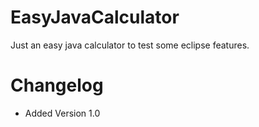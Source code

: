 EasyJavaCalculator
==================

Just an easy java calculator to test some eclipse features.

Changelog
==================

+ Added Version 1.0

